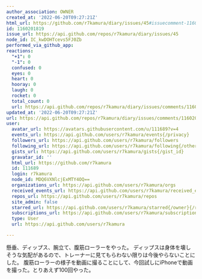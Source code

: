```yaml
---
author_association: OWNER
created_at: '2022-06-20T09:27:21Z'
html_url: https://github.com/r7kamura/diary/issues/45#issuecomment-1160201819
id: 1160201819
issue_url: https://api.github.com/repos/r7kamura/diary/issues/45
node_id: IC_kwDOHTcevs5FJ0Zb
performed_via_github_app: 
reactions:
  "+1": 0
  "-1": 0
  confused: 0
  eyes: 0
  heart: 0
  hooray: 0
  laugh: 0
  rocket: 0
  total_count: 0
  url: https://api.github.com/repos/r7kamura/diary/issues/comments/1160201819/reactions
updated_at: '2022-06-20T09:27:21Z'
url: https://api.github.com/repos/r7kamura/diary/issues/comments/1160201819
user:
  avatar_url: https://avatars.githubusercontent.com/u/111689?v=4
  events_url: https://api.github.com/users/r7kamura/events{/privacy}
  followers_url: https://api.github.com/users/r7kamura/followers
  following_url: https://api.github.com/users/r7kamura/following{/other_user}
  gists_url: https://api.github.com/users/r7kamura/gists{/gist_id}
  gravatar_id: ''
  html_url: https://github.com/r7kamura
  id: 111689
  login: r7kamura
  node_id: MDQ6VXNlcjExMTY4OQ==
  organizations_url: https://api.github.com/users/r7kamura/orgs
  received_events_url: https://api.github.com/users/r7kamura/received_events
  repos_url: https://api.github.com/users/r7kamura/repos
  site_admin: false
  starred_url: https://api.github.com/users/r7kamura/starred{/owner}{/repo}
  subscriptions_url: https://api.github.com/users/r7kamura/subscriptions
  type: User
  url: https://api.github.com/users/r7kamura

---
```

懸垂、ディップス、腕立て、腹筋ローラーをやった。
ディップスは身体を壊しそうな気配があるので、トレーナーに見てもらわない限りは今後やらないことにした。
腹筋ローラーの様子を動画に撮ることにして、今回試しにiPhoneで動画を撮った。とりあえず100回やった。